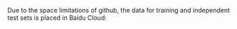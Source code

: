 
Due to the space limitations of github, the data for training and independent test sets is placed in Baidu Cloud:
